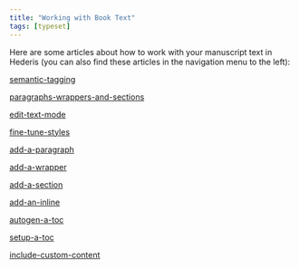 ```yaml
---
title: "Working with Book Text"
tags: [typeset]
---
```

 
<html><body><section data-type="chapter" class="hsecchapter" data-hederis-type="hsecchapter" id="intro-book-text" data-pi-attrs="id: intro-book-text; data-tags: typeset;" role="doc-chapter" data-tags="typeset" data-author-name=" " data-book-title=" " title="Working with Book Text"><p class="hblkp" data-hederis-type="hblkp" id="pU1jZGBGm">Here are some articles about how to work with your manuscript text in Hederis (you can also find these articles in the navigation menu to the left): </p><p class="hblkp" data-hederis-type="hblkp" id="pCZ1ZuVBA"><a href="{% link _docs/semantic-tagging.md %}" class="hspana" data-hederis-type="hspana" id="pml48nh0Z">semantic-tagging</a></p><p class="hblkp" data-hederis-type="hblkp" id="peNnPrhOA"><a href="{% link _docs/paragraphs-wrappers-and-sections.md %}" class="hspana" data-hederis-type="hspana" id="pwuFQDkEI">paragraphs-wrappers-and-sections</a></p><p class="hblkp" data-hederis-type="hblkp" id="pVeSDKr3J"><a href="{% link _docs/edit-text-mode.md %}" class="hspana" data-hederis-type="hspana" id="pC38d2yQ1">edit-text-mode</a></p><p class="hblkp" data-hederis-type="hblkp" id="pY2WFaTfH"><a href="{% link _docs/fine-tune-styles.md %}" class="hspana" data-hederis-type="hspana" id="phVMsxo87">fine-tune-styles</a></p><p class="hblkp" data-hederis-type="hblkp" id="pg4RHr2yF"><a href="{% link _docs/add-a-paragraph.md %}" class="hspana" data-hederis-type="hspana" id="pdF7lae9c">add-a-paragraph</a></p><p class="hblkp" data-hederis-type="hblkp" id="p2t4XgalS"><a href="{% link _docs/add-a-wrapper.md %}" class="hspana" data-hederis-type="hspana" id="pL6sRfAc5">add-a-wrapper</a></p><p class="hblkp" data-hederis-type="hblkp" id="ptiHSxqgC"><a href="{% link _docs/add-a-section.md %}" class="hspana" data-hederis-type="hspana" id="pBqGguX2T">add-a-section</a></p><p class="hblkp" data-hederis-type="hblkp" id="p1Nv6Mih6"><a href="{% link _docs/add-an-inline.md %}" class="hspana" data-hederis-type="hspana" id="pPu6gLa9K">add-an-inline</a></p><p class="hblkp" data-hederis-type="hblkp" id="pQmlqkYMY"><a href="{% link _docs/autogen-a-toc.md %}" class="hspana" data-hederis-type="hspana" id="plOBypXj8">autogen-a-toc</a></p><p class="hblkp" data-hederis-type="hblkp" id="pgjk83d4a"><a href="{% link _docs/setup-a-toc.md %}" class="hspana" data-hederis-type="hspana" id="pwznDM50W">setup-a-toc</a></p><p class="hblkp" data-hederis-type="hblkp" id="pMCJSVMgj"><a href="{% link _docs/include-custom-content.md %}" class="hspana" data-hederis-type="hspana" id="pmdTFDf3C">include-custom-content</a></p></section></body></html>
